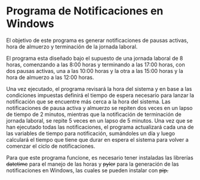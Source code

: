 # Programa de Notificaciones en Windows
El objetivo de este programa es generar notificaciones de pausas activas, hora de almuerzo y terminación de la jornada laboral.

El programa esta diseñado bajo el supuesto de una jornada laboral de 8 horas, comenzando a las 8:00 horas y terminando a las 17:00 horas, con dos pausas activas, una a las 10:00 horas y la otra a las 15:00 horas y la hora de almuerzo a las 12:00 horas.

Una vez ejecutado, el programa revisará la hora del sistema y en base a las condiciones impuestas definirá el tiempo de espera necesario para lanzar la notificación que se encuentre más cerca a la hora del sistema. Las notificaciones de pausa activa y almuerzo se repiten dos veces en un lapso de tiempo de 2 minutos, mientras que la notificación de terminación de jornada laboral, se repite 5 veces en un lapso de 5 minutos. Una vez que se han ejecutado todas las notificaciones, el programa actualizará cada una de las variables de tiempo para notificación, sumándoles un día y luego calculará el tiempo que tiene que durar en espera el sistema para volver a comenzar el ciclo de notificaciones.

Para que este programa funcione, es necesario tener instaladas las librerías <s>datetime</s> para el manejo de las horas y <s>pyler</s> para la generación de las notificaciones en Windows, las cuales se pueden instalar con <s>pip.</s>

